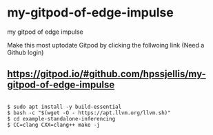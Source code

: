 # my-gitpod-of-edge-impulse
my gitpod of edge impulse


Make this most uptodate Gitpod by clicking the follwoing link (Need a Github login)
## https://gitpod.io/#github.com/hpssjellis/my-gitpod-of-edge-impulse



```

$ sudo apt install -y build-essential
$ bash -c "$(wget -O - https://apt.llvm.org/llvm.sh)"
$ cd example-standalone-inferencing
$ CC=clang CXX=clang++ make -j

```
